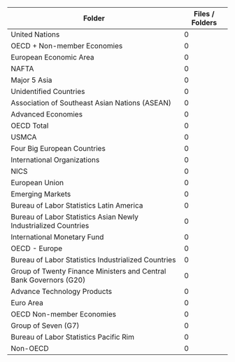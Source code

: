 | Folder                                                             |   Files / Folders |
|--------------------------------------------------------------------|-------------------|
| United Nations                                                     |                 0 |
| OECD + Non-member Economies                                        |                 0 |
| European Economic Area                                             |                 0 |
| NAFTA                                                              |                 0 |
| Major 5 Asia                                                       |                 0 |
| Unidentified Countries                                             |                 0 |
| Association of Southeast Asian Nations (ASEAN)                     |                 0 |
| Advanced Economies                                                 |                 0 |
| OECD Total                                                         |                 0 |
| USMCA                                                              |                 0 |
| Four Big European Countries                                        |                 0 |
| International Organizations                                        |                 0 |
| NICS                                                               |                 0 |
| European Union                                                     |                 0 |
| Emerging Markets                                                   |                 0 |
| Bureau of Labor Statistics Latin America                           |                 0 |
| Bureau of Labor Statistics Asian Newly Industrialized Countries    |                 0 |
| International Monetary Fund                                        |                 0 |
| OECD - Europe                                                      |                 0 |
| Bureau of Labor Statistics Industrialized Countries                |                 0 |
| Group of Twenty Finance Ministers and Central Bank Governors (G20) |                 0 |
| Advance Technology Products                                        |                 0 |
| Euro Area                                                          |                 0 |
| OECD Non-member Economies                                          |                 0 |
| Group of Seven (G7)                                                |                 0 |
| Bureau of Labor Statistics Pacific Rim                             |                 0 |
| Non-OECD                                                           |                 0 |